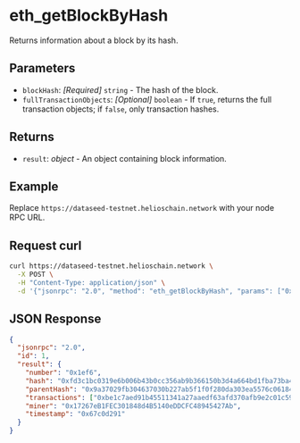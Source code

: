 # eth_getBlockByHash

Returns information about a block by its hash.

## Parameters

- `blockHash`: *[Required]* `string` - The hash of the block.
- `fullTransactionObjects`: *[Optional]* `boolean` - If `true`, returns the full transaction objects; if `false`, only transaction hashes.

## Returns

- `result`: *object* - An object containing block information.

## Example

Replace `https://dataseed-testnet.helioschain.network` with your node RPC URL.

## Request curl
```sh
curl https://dataseed-testnet.helioschain.network \
  -X POST \
  -H "Content-Type: application/json" \
  -d '{"jsonrpc": "2.0", "method": "eth_getBlockByHash", "params": ["0xfd3c1bc0319e6b006b43b0cc356ab9b366150b3d4a664bd1fba73ba45ad3b732", true], "id": 1}'
```

## JSON Response
```json
{
  "jsonrpc": "2.0",
  "id": 1,
  "result": {
    "number": "0x1ef6",
    "hash": "0xfd3c1bc0319e6b006b43b0cc356ab9b366150b3d4a664bd1fba73ba45ad3b732",
    "parentHash": "0x9a37029fb304637030b227ab5f1f0f280da303ea5576c06184b842ca5efe3fbb",
    "transactions": ["0xbe1c7aed91b45511341a27aaedf63afd370afb9e2c01c593fb02804d0325debf"],
    "miner": "0x17267eB1FEC301848d4B5140eDDCFC48945427Ab",
    "timestamp": "0x67c0d291"
  }
}
```